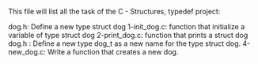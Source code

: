 This file will list all the task of the C - Structures, typedef project:

dog.h: Define a new type struct dog
1-init_dog.c: function that initialize a variable of type struct dog
2-print_dog.c: function that prints a struct dog
dog.h : Define a new type dog_t as a new name for the type struct dog.
4-new_dog.c: Write a function that creates a new dog.
